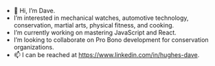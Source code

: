 - 👋 Hi, I’m Dave.
- I’m interested in mechanical watches, automotive technology, conservation, martial arts, physical fitness, and cooking. 
- I’m currently working on mastering JavaScript and React.
- I’m looking to collaborate on Pro Bono development for conservation organizations.
- 📫 I can be reached at https://www.linkedin.com/in/hughes-dave.

<!---
Hughes-D/Hughes-D is a ✨ special ✨ repository because its `README.md` (this file) appears on your GitHub profile.
You can click the Preview link to take a look at your changes.
--->
